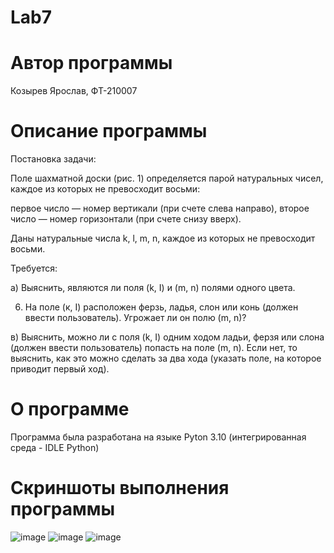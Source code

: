 # Lab7
# Автор программы
Козырев Ярослав, ФТ-210007
# Описание программы
Постановка задачи:  

Поле шахматной доски (рис. 1) определяется парой натуральных чисел, каждое из которых не превосходит восьми:  

первое число — номер вертикали (при счете слева направо), второе число — номер горизонтали (при счете снизу вверх).  

Даны натуральные числа k, l, m, n, каждое из которых не превосходит восьми.  

Требуется:  

а) Выяснить, являются ли поля (k, I) и (m, n) полями одного цвета.  

6) На поле (к, I) расположен ферзь, ладья, слон или конь (должен ввести пользователь). Угрожает ли он полю (m, n)?  

в) Выяснить, можно ли с поля (k, I) одним ходом ладьи, ферзя или слона (должен ввести пользователь) попасть на поле (m, n). Если нет, то выяснить, как это можно сделать за два хода (указать поле, на которое приводит первый ход).
# О программе
Программа была разработана на языке Pyton 3.10 (интегрированная среда - IDLE Python)
# Скриншоты выполнения программы
![image](https://user-images.githubusercontent.com/122468979/214655118-9ad8c969-78df-49aa-b855-44acd29a8688.png)
![image](https://user-images.githubusercontent.com/122468979/214655259-4b39e309-a318-4f22-b7ff-a3aac3ef5521.png)
![image](https://user-images.githubusercontent.com/122468979/214655563-4aa4d873-dd31-48aa-8e1c-8085e4175df2.png)
